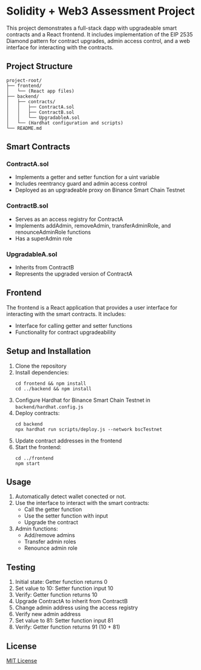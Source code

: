 # Solidity + Web3 Assessment Project

This project demonstrates a full-stack dapp with upgradeable smart contracts and a React frontend. It includes implementation of the EIP 2535 Diamond pattern for contract upgrades, admin access control, and a web interface for interacting with the contracts.

## Project Structure

```
project-root/
├── frontend/
│   └── (React app files)
├── backend/
│   ├── contracts/
│   │   ├── ContractA.sol
│   │   ├── ContractB.sol
│   │   └── UpgradableA.sol
│   └── (Hardhat configuration and scripts)
└── README.md
```

## Smart Contracts

### ContractA.sol
- Implements a getter and setter function for a uint variable
- Includes reentrancy guard and admin access control
- Deployed as an upgradeable proxy on Binance Smart Chain Testnet

### ContractB.sol
- Serves as an access registry for ContractA
- Implements addAdmin, removeAdmin, transferAdminRole, and renounceAdminRole functions
- Has a superAdmin role

### UpgradableA.sol
- Inherits from ContractB
- Represents the upgraded version of ContractA

## Frontend

The frontend is a React application that provides a user interface for interacting with the smart contracts. It includes:
- Interface for calling getter and setter functions
- Functionality for contract upgradeability

## Setup and Installation

1. Clone the repository
2. Install dependencies:
   ```
   cd frontend && npm install
   cd ../backend && npm install
   ```
3. Configure Hardhat for Binance Smart Chain Testnet in `backend/hardhat.config.js`
4. Deploy contracts:
   ```
   cd backend
   npx hardhat run scripts/deploy.js --network bscTestnet
   ```
5. Update contract addresses in the frontend
6. Start the frontend:
   ```
   cd ../frontend
   npm start
   ```

## Usage

1. Automatically detect wallet conected or not.
2. Use the interface to interact with the smart contracts:
   - Call the getter function
   - Use the setter function with input
   - Upgrade the contract
3. Admin functions:
   - Add/remove admins
   - Transfer admin roles
   - Renounce admin role

## Testing

1. Initial state: Getter function returns 0
2. Set value to 10: Setter function input 10
3. Verify: Getter function returns 10
4. Upgrade ContractA to inherit from ContractB
5. Change admin address using the access registry
6. Verify new admin address
7. Set value to 81: Setter function input 81
8. Verify: Getter function returns 91 (10 + 81)

## License

[MIT License](https://opensource.org/licenses/MIT)
